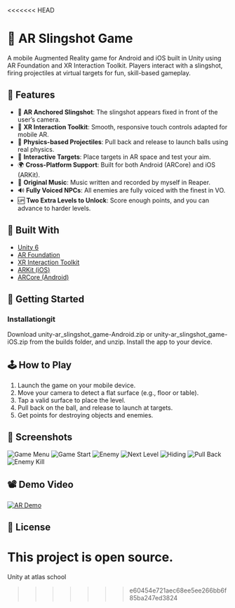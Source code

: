 <<<<<<< HEAD
# 🎯 AR Slingshot Game

A mobile Augmented Reality game for Android and iOS built in Unity using AR Foundation and XR Interaction Toolkit. Players interact with a slingshot, firing projectiles at virtual targets for fun, skill-based gameplay.

## 📱 Features

- 📍 **AR Anchored Slingshot**: The slingshot appears fixed in front of the user’s camera.
- 🧠 **XR Interaction Toolkit**: Smooth, responsive touch controls adapted for mobile AR.
- 🏹 **Physics-based Projectiles**: Pull back and release to launch balls using real physics.
- 🎯 **Interactive Targets**: Place targets in AR space and test your aim.
- 🌍 **Cross-Platform Support**: Built for both Android (ARCore) and iOS (ARKit).
- 🎵 **Original Music**: Music written and recorded by myself in Reaper. 
- 🔊 **Fully Voiced NPCs**: All enemies are fully voiced with the finest in VO. 
- 🆙 **Two Extra Levels to Unlock**: Score enough points, and you can advance to harder levels. 
## 🧰 Built With

- [Unity 6](https://unity.com/releases/editor/qa/lts-releases)
- [AR Foundation](https://docs.unity3d.com/Packages/com.unity.xr.arfoundation)
- [XR Interaction Toolkit](https://docs.unity3d.com/Packages/com.unity.xr.interaction.toolkit)
- [ARKit (iOS)](https://developer.apple.com/augmented-reality/)
- [ARCore (Android)](https://developers.google.com/ar)

## 🚀 Getting Started

### Installationgit 

Download unity-ar_slingshot_game-Android.zip or unity-ar_slingshot_game-iOS.zip from the builds folder, and unzip. Install the app to your device. 

## 🕹️ How to Play

1. Launch the game on your mobile device.
2. Move your camera to detect a flat surface (e.g., floor or table).
3. Tap a valid surface to place the level. 
4. Pull back on the ball, and release to launch at targets. 
5. Get points for destroying objects and enemies. 

## 📸 Screenshots

![Game Menu](src/mainmenu.png)
![Game Start](src/start.png)
![Enemy](src/reveal.png)
![Next Level](src/nextlevel.png)
![Hiding](src/hiding.png)
![Pull Back](src/pullback.png)
![Enemy Kill](src/kill.png)

## 📽️ Demo Video

[![AR Demo](https://img.youtube.com/vi/dYbX-rfEwEQ/0.jpg)](https://www.youtube.com/watch?v=dYbX-rfEwEQ)


## 📄 License

This project is open source. 
=======
Unity at atlas school
>>>>>>> e60454e721aec68ee5ee266bb6f85ba247ed3824
